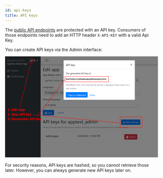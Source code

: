 ```yaml
---
id: api-keys
title: API keys
---
```


The [public API endpoints](api-public) are protected with an API key. Consumers of those endpoints need to add an HTTP header `X-API-KEY` with a valid Api Key.

You can create API keys via the Admin interface:

![](./assets/api-keys.png)

For security reasons, API keys are hashed, so you cannot retrieve those later. However, you can always generate new API keys later on.
